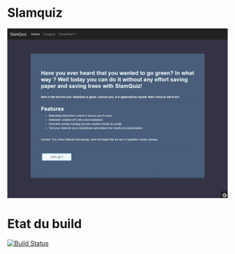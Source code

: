 # Slamquiz

![x](https://raw.githubusercontent.com/AdrianLorin/slamquiz/master/assets/screenshot_home_en.jpg)

# Etat du build

[![Build Status](https://travis-ci.org/AdrianLorin/slamquiz.svg?branch=develop)](https://travis-ci.org/AdrianLorin/slamquiz)